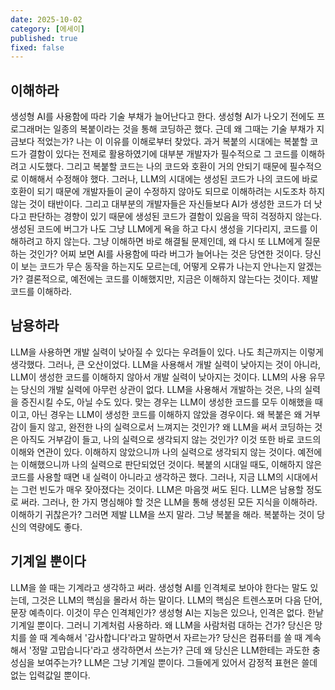 ```yaml
---
date: 2025-10-02
category: [에세이]
published: true
fixed: false
---
```


## 이해하라
생성형 AI를 사용함에 따라 기술 부채가 늘어난다고 한다.
생성형 AI가 나오기 전에도 프로그래머는 일종의 복붙이라는 것을 통해 코딩하곤 했다.
근데 왜 그때는 기술 부채가 지금보다 적었는가?
나는 이 이유를 이해로부터 찾았다.
과거 복붙의 시대에는 복붙할 코드가 결함이 있다는 전제로 활용하였기에
대부분 개발자가 필수적으로 그 코드를 이해하려고 시도했다.
그리고 복붙할 코드는 나의 코드와 호환이 거의 안되기 때문에
필수적으로 이해해서 수정해야 했다.
그러나, LLM의 시대에는 생성된 코드가 나의 코드에 바로 호환이 되기 때문에
개발자들이 굳이 수정하지 않아도 되므로 이해하려는 시도조차 하지 않는 것이 태반이다.
그리고 대부분의 개발자들은 자신들보다 AI가 생성한 코드가 더 낫다고 판단하는 경향이 있기 때문에
생성된 코드가 결함이 있음을 딱히 걱정하지 않는다.
생성된 코드에 버그가 나도 그냥 LLM에게 욕을 하고 다시 생성을 기다리지,
코드를 이해하려고 하지 않는다.
그냥 이해하면 바로 해결될 문제인데, 왜 다시 또 LLM에게 질문하는 것인가?
어찌 보면 AI를 사용함에 따라 버그가 늘어나는 것은 당연한 것이다.
당신이 보는 코드가 무슨 동작을 하는지도 모르는데, 어떻게 오류가 나는지 안나는지 알겠는가?
결론적으로, 예전에는 코드를 이해했지만, 지금은 이해하지 않는다는 것이다.
제발 코드를 이해하라.

## 남용하라
LLM을 사용하면 개발 실력이 낮아질 수 있다는 우려들이 있다.
나도 최근까지는 이렇게 생각했다.
그러나, 큰 오산이었다.
LLM을 사용해서 개발 실력이 낮아지는 것이 아니라,
LLM이 생성한 코드를 이해하지 않아서 개발 실력이 낮아지는 것이다.
LLM의 사용 유무는 당신의 개발 실력에 아무런 상관이 없다.
LLM을 사용해서 개발하는 것은, 나의 실력을 증진시킬 수도, 아닐 수도 있다.
맞는 경우는 LLM이 생성한 코드를 모두 이해했을 때이고,
아닌 경우는 LLM이 생성한 코드를 이해하지 않았을 경우이다.
왜 복붙은 왜 거부감이 들지 않고, 완전한 나의 실력으로서 느껴지는 것인가?
왜 LLM을 써서 코딩하는 것은 아직도 거부감이 들고, 나의 실력으로 생각되지 않는 것인가?
이것 또한 바로 코드의 이해와 연관이 있다.
이해하지 않았으니까 나의 실력으로 생각되지 않는 것이다.
예전에는 이해했으니까 나의 실력으로 판단되었던 것이다.
복붙의 시대일 때도, 이해하지 않은 코드를 사용할 때면 내 실력이 아니라고 생각하곤 했다.
그러나, 지금 LLM의 시대에서는 그런 빈도가 매우 잦아졌다는 것이다.
LLM은 마음껏 써도 된다.
LLM은 남용할 정도로 써라.
그러나, 한 가지 명심해야 할 것은
LLM을 통해 생성된 모든 지식을 이해하라.
이해하기 귀찮은가?
그러면 제발 LLM을 쓰지 말라.
그냥 복붙을 해라.
복붙하는 것이 당신의 역량에도 좋다.

## 기계일 뿐이다
LLM을 쓸 때는 기계라고 생각하고 써라.
생성형 AI를 인격체로 보아야 한다는 말도 있는데,
그것은 LLM의 핵심을 몰라서 하는 말이다.
LLM의 핵심은 트렌스포머 다음 단어, 문장 예측이다.
이것이 무슨 인격체인가?
생성형 AI는 지능은 있으나, 인격은 없다.
한낱 기계일 뿐이다.
그러니 기계처럼 사용하라.
왜 LLM을 사람처럼 대하는 건가?
당신은 망치를 쓸 때 계속해서 '감사합니다'라고 말하면서 자르는가?
당신은 컴퓨터를 쓸 때 계속해서 '정말 고맙습니다'라고 생각하면서 쓰는가?
근데 왜 당신은 LLM한테는 과도한 충성심을 보여주는가?
LLM은 그냥 기계일 뿐이다.
그들에게 있어서 감정적 표현은
쓸데없는 입력값일 뿐이다.